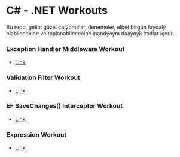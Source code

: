 # C# - .NET Workouts

Bu repo, geliþi güzel çalýþmalar, denemeler, elbet birgün faydalý olabileceðine ve toplanabileceðine inandýðým daðýnýk kodlar içerir.

### Exception Handler Middleware Workout

- [Link](https://github.com/BarisGulyuz/Workouts/blob/master/Workouts.API/Middlewares/ExceptionMiddleware.cs) 

### Validation Filter Workout

- [Link](https://github.com/BarisGulyuz/Workouts/blob/master/Workouts.API/Filters/ValidationFilter.cs) 

### EF SaveChanges() Interceptor Workout

- [Link](https://github.com/BarisGulyuz/Workouts/blob/master/Workouts.API/DatabaseOperations/AuditEntityInterceptor.cs) 

### Expression Workout

- [Link](https://github.com/BarisGulyuz/Workouts/blob/master/Workouts/Expressions/MyExpression.cs) 

